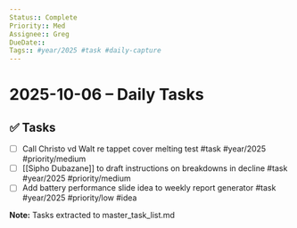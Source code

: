 ```yaml
---
Status:: Complete
Priority:: Med
Assignee:: Greg
DueDate::
Tags:: #year/2025 #task #daily-capture
---
```


# 2025-10-06 – Daily Tasks

## ✅ Tasks
- [ ] Call Christo vd Walt re tappet cover melting test #task #year/2025 #priority/medium
- [ ] [[Sipho Dubazane]] to draft instructions on breakdowns in decline #task #year/2025 #priority/medium
- [ ] Add battery performance slide idea to weekly report generator #task #year/2025 #priority/low #idea

**Note:** Tasks extracted to master_task_list.md